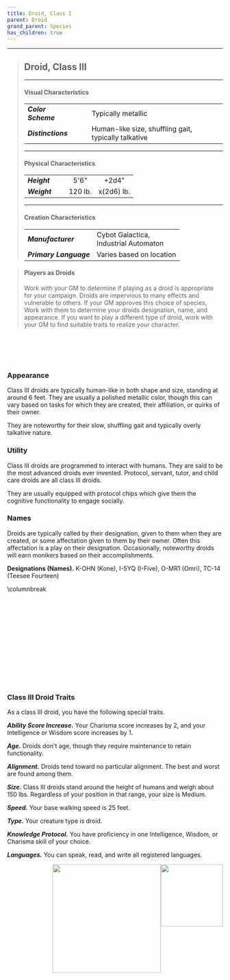 ```yaml
---
title: Droid, Class I
parent: Droid
grand_parent: Species
has_children: true
---
```


___
> ## Droid, Class III
> ___
> #### Visual Characteristics
> ||||
> |:--|:--|:--|
> |***Color Scheme***|&nbsp;&nbsp;|Typically metallic|
> |***Distinctions***&nbsp;&nbsp;&nbsp;|&nbsp;&nbsp;|Human-like size, shuffling gait, typically talkative|
> ___
> #### Physical Characteristics
> |||||
> |:--|:--|:--:|:--:|
> |***Height***|&nbsp;&nbsp;|5'6"|+2d4"|
> |***Weight***|&nbsp;&nbsp;|120 lb.|x(2d6) lb.|
> ___
> #### Creation Characteristics
> |||
> |:--|:--|
> |***Manufacturer***|Cybot Galactica, <br>Industrial Automaton|
> |***Primary Language***|Varies based on location|

> #### Players as Droids
> Work with your GM to determine if playing as a droid is appropriate for your campaign. Droids are impervious to many effects and vulnerable to others. If your GM approves this choice of species, Work with them to determine your droids designation, name, and appearance. If you want to play a different type of droid, work with your GM to find suitable traits to realize your character.

<div style='margin-top:100px'></div>

### Appearance
Class III droids are typically human-like in both shape and size, standing at around 6 feet. They are usually a polished metallic color, though this can vary based on tasks for which they are created, their affiliation, or quirks of their owner.

They are noteworthy for their slow, shuffling gait and typically overly talkative nature.

### Utility
Class III droids are programmed to interact with humans. They are said to be the most advanced droids ever invented. Protocol, servant, tutor, and child care droids are all class III droids.

They are usually equipped with protocol chips which give them the cognitive functionality to engage socially.

### Names
Droids are typically called by their designation, given to them when they are created, or some affectation given to them by their owner. Often this affectation is a play on their designation. Occasionally, noteworthy droids will earn monikers based on their accomplishments.

**Designations (Names).** K-OHN (Kone), I-5YQ (I-Five), O-MR1 (Omri), TC-14 (Teesee Fourteen)

\columnbreak

<div style='margin-top:234px'></div>

### Class III Droid Traits
As a class III droid, you have the following special traits.

***Ability Score Increase.*** Your Charisma score increases by 2, and your Intelligence or Wisdom score increases by 1.

***Age.*** Droids don't age, though they require maintenance to retain functionality.

***Alignment.*** Droids tend toward no particular alignment. The best and worst are found among them.

***Size.*** Class III droids stand around the height of humans and weigh about 150 lbs. Regardless of your position in that range, your size is Medium.

***Speed.*** Your base walking speed is 25 feet.

***Type.*** Your creature type is droid.


***Knowledge Protocol.*** You have proficiency in one Intelligence, Wisdom, or Charisma skill of your choice.

***Languages.*** You can speak, read, and write all registered languages.

<img src='https://www.gmbinder.com/images/Odqa22U.png' style='float:right;top:27px;right:41px;width:145px;z-index:1000' />

<img src='https://www.gmbinder.com/images/V02q0aa.png' style='float:right;top:36px;right:145px;width:253px;z-index:1000' />